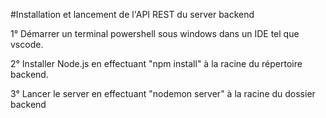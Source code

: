 #Installation et lancement de l'API REST du server backend

1° Démarrer un terminal powershell sous windows dans un IDE tel que vscode.

2° Installer Node.js en effectuant "npm install" à la racine du répertoire backend.

3° Lancer le server en effectuant "nodemon server" à la racine du dossier backend
